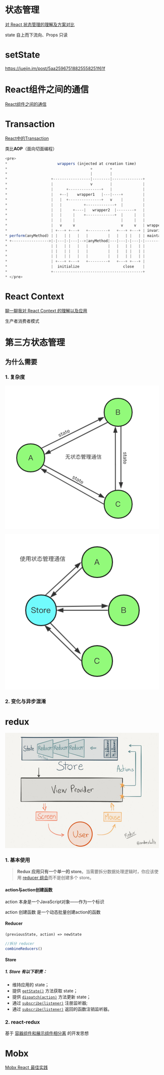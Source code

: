 # 状态管理

[对 React 状态管理的理解及方案对比](https://github.com/sunyongjian/blog/issues/36)

state 自上而下流向、Props 只读



# setState

https://juejin.im/post/5aa25967518825558251f61f





# React组件之间的通信

[React组件之间的通信](https://github.com/sunyongjian/blog/issues/27)



# Transaction

[React中的Transaction](https://oychao.github.io/2017/09/25/react/16_transaction/)

类比**AOP**（面向切面编程）

 ```javascript
<pre>
 *                       wrappers (injected at creation time)
 *                                      +        +
 *                                      |        |
 *                    +-----------------|--------|--------------+
 *                    |                 v        |              |
 *                    |      +---------------+   |              |
 *                    |   +--|    wrapper1   |---|----+         |
 *                    |   |  +---------------+   v    |         |
 *                    |   |          +-------------+  |         |
 *                    |   |     +----|   wrapper2  |--------+   |
 *                    |   |     |    +-------------+  |     |   |
 *                    |   |     |                     |     |   |
 *                    |   v     v                     v     v   | wrapper
 *                    | +---+ +---+   +---------+   +---+ +---+ | invariants
 * perform(anyMethod) | |   | |   |   |         |   |   | |   | | maintained
 * +----------------->|-|---|-|---|-->|anyMethod|---|---|-|---|-|-------->
 *                    | |   | |   |   |         |   |   | |   | |
 *                    | |   | |   |   |         |   |   | |   | |
 *                    | |   | |   |   |         |   |   | |   | |
 *                    | +---+ +---+   +---------+   +---+ +---+ |
 *                    |  initialize                    close    |
 *                    +-----------------------------------------+
 * </pre>

 ```







# React Context

[聊一聊我对 React Context 的理解以及应用](https://juejin.im/post/5a90e0545188257a63112977)

生产者消费者模式

# 第三方状态管理

## 为什么需要

### 1. 复杂度



![statetx](assets/34917598-8922ea26-f983-11e7-9318-b2c277a6c7b6-20190104112719776.png)



![storetx](assets/34917603-9d321a96-f983-11e7-8fea-e4764fef1010.png)

### 2. 变化与异步混淆



# redux

![redux](assets/34917582-5c04bb28-f983-11e7-8fba-aa0f9b3b65dc.jpg)



### 1. 基本使用

> **Redux 应用只有一个单一的 store**。当需要拆分数据处理逻辑时，你应该使用 [reducer 组合](https://www.redux.org.cn/docs/basics/Reducers.html)而不是创建多个 store。



#### action与action创建函数

action 本身是一个JavaScript对象——作为一个标识

action 创建函数 是一个动态批量创建action的函数



#### Reducer

```react
(previousState, action) => newState
```



```js
//拆分 reducer
combineReducers()
```



#### Store

##### 1. Store 有以下职责：

- 维持应用的 state；
- 提供 [`getState()`](https://www.redux.org.cn/docs/api/Store.html) 方法获取 state；
- 提供 [`dispatch(action)`](https://www.redux.org.cn/docs/api/Store.html) 方法更新 state；
- 通过 [`subscribe(listener)`](https://www.redux.org.cn/docs/api/Store.html) 注册监听器;
- 通过 [`subscribe(listener)`](https://www.redux.org.cn/docs/api/Store.html) 返回的函数注销监听器。



### 2. react-redux

基于 [容器组件和展示组件相分离](https://medium.com/@dan_abramov/smart-and-dumb-components-7ca2f9a7c7d0) 的开发思想







# Mobx

[Mobx React  最佳实践](https://juejin.im/post/5a3b1a88f265da431440dc4a)

